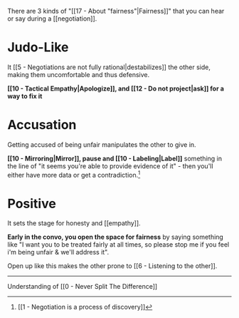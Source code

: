 There are 3 kinds of "[[17  - About "fairness"|Fairness]]" that you can hear or say during a [[negotiation]].

# Judo-Like

It [[5 - Negotiations are not fully rational|destabilizes]] the other side, making them uncomfortable and thus defensive.

**[[10 - Tactical Empathy|Apologize]], and [[12 - Do not project|ask]] for a way to fix it**

# Accusation

Getting accused of being unfair manipulates the other to give in.

**[[10 - Mirroring|Mirror]], pause and [[10 - Labeling|Label]]** something in the line of "it seems you're able to provide evidence of it" - then you'll either have more data or get a contradiction.[^1]

# Positive

It sets the stage for honesty and [[empathy]].

**Early in the convo, you open the space for fairness** by saying something like "I want you to be treated fairly at all times, so please stop me if you feel i'm being unfair & we'll address it".

Open up like this makes the other prone to [[6 - Listening to the other]].

---

Understanding of [[0 - Never Split The Difference]]

[^1]: [[1 - Negotiation is a process of discovery]]